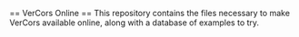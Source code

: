== VerCors Online ==
This repository contains the files necessary to make VerCors available online, along with a database of examples to try.
